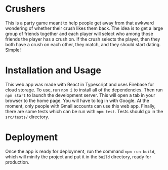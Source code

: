 # Crushers

This is a party game meant to help people get away from that awkward wondering of whether their crush likes them back. The idea is to get a large group of friends together and each player will select who among those friends the player has a crush on. If the crush selects the player, then they both have a crush on each other, they match, and they should start dating. Simple!

# Installation and Usage

This web app was made with React in Typescript and uses Firebase for cloud storage. To use, run `npm i` to install all of the dependencies. Then run `npm start` to launch the development server. This will open a tab in your browser to the home page. You will have to log in with Google. At the moment, only people with Gmail accounts can use this web app. Finally, there are some tests which can be run with `npm test`. Tests should go in the `src/tests/` directory.

# Deployment

Once the app is ready for deployment, run the command `npm run build`, which will minify the project and put it in the `build` directory, ready for production.
